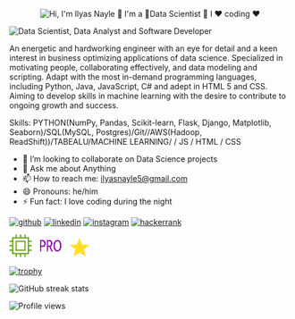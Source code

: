 <p align="center">
  <img src="https://github.com/matyo91/matyo91/raw/main/assets/github.gif" alt="Hi, I'm Ilyas Nayle 👋 I'm a 🚀Data Scientist 🚀 I ❤️ coding ❤️">
</p>


![Data Scientist, Data Analyst and Software Developer](https://arturssmirnovs.github.io/github-profile-readme-generator/images/banner.png)

An energetic and hardworking engineer with an eye for detail and a keen interest in business optimizing applications of data science. Specialized in motivating people, collaborating effectively, and data modeling and scripting. Adapt with the most in-demand programming languages, including Python, Java, JavaScript, C# and adept in HTML 5 and CSS. Aiming to develop skills in machine learning with the desire to contribute to ongoing growth and success.

Skills: PYTHON(NumPy, Pandas, Scikit-learn, Flask, Django, Matplotlib, Seaborn)/SQL(MySQL, Postgres)/Git//AWS(Hadoop, ReadShift))/TABEALU/MACHINE LEARNING/ / JS / HTML / CSS

- 👯 I’m looking to collaborate on Data Science projects 
- 💬 Ask me about Anything 
- 📫 How to reach me: ilyasnayle5@gmail.com 
- 😄 Pronouns: he/him 
- ⚡ Fun fact: I love coding during the night 


[<img src='https://cdn.jsdelivr.net/npm/simple-icons@3.0.1/icons/github.svg' alt='github' height='40'>](https://github.com/ilyasnayle)  [<img src='https://cdn.jsdelivr.net/npm/simple-icons@3.0.1/icons/linkedin.svg' alt='linkedin' height='40'>](https://www.linkedin.com/in/ilyasnayle/)  [<img src='https://cdn.jsdelivr.net/npm/simple-icons@3.0.1/icons/instagram.svg' alt='instagram' height='40'>](https://www.instagram.com/in_l3vi/)  [<img src='https://cdn.jsdelivr.net/npm/simple-icons@3.0.1/icons/hackerrank.svg' alt='hackerrank' height='40'>](https://www.hackerrank.com/IlyasNayle?hr_r=1)  

<a href='https://docs.github.com/en/developers'><img src='https://raw.githubusercontent.com/acervenky/animated-github-badges/master/assets/devbadge.gif' width='40' height='40'></a> <a href='https://github.com/pricing'><img src='https://raw.githubusercontent.com/acervenky/animated-github-badges/master/assets/pro.gif' width='40' height='40'></a> <a href='https://stars.github.com/'><img src='https://raw.githubusercontent.com/acervenky/animated-github-badges/master/assets/starbadge.gif' width='35' height='35'></a> 

[![trophy](https://github-profile-trophy.vercel.app/?username=ilyasnayle)](https://github.com/ryo-ma/github-profile-trophy)

![GitHub streak stats](https://github-readme-streak-stats.herokuapp.com/?user=ilyasnayle)  

![Profile views](https://gpvc.arturio.dev/ilyasnayle)  
